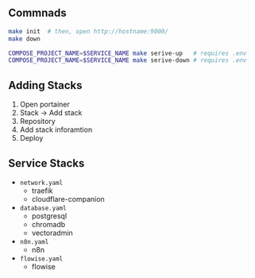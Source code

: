 ## Commnads
```bash
make init  # then, open http://hostname:9000/
make down

COMPOSE_PROJECT_NAME=$SERVICE_NAME make serive-up   # requires .env
COMPOSE_PROJECT_NAME=$SERVICE_NAME make serive-down # requires .env
```

## Adding Stacks
1. Open portainer
2. Stack -> Add stack
3. Repository
4. Add stack inforamtion
5. Deploy

## Service Stacks
- `network.yaml`
    - traefik
    - cloudflare-companion
- `database.yaml`
    - postgresql
    - chromadb
    - vectoradmin
- `n8n.yaml`
    - n8n
- `flowise.yaml`
    - flowise
